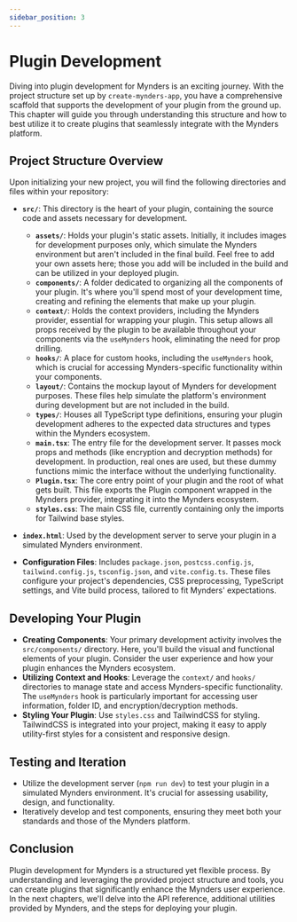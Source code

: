 ```yaml
---
sidebar_position: 3
---
```



# Plugin Development

Diving into plugin development for Mynders is an exciting journey. With the project structure set up by `create-mynders-app`, you have a comprehensive scaffold that supports the development of your plugin from the ground up. This chapter will guide you through understanding this structure and how to best utilize it to create plugins that seamlessly integrate with the Mynders platform.

## Project Structure Overview

Upon initializing your new project, you will find the following directories and files within your repository:

-   **`src/`**: This directory is the heart of your plugin, containing the source code and assets necessary for development.
    
    -   **`assets/`**: Holds your plugin's static assets. Initially, it includes images for development purposes only, which simulate the Mynders environment but aren't included in the final build. Feel free to add your own assets here; those you add will be included in the build and can be utilized in your deployed plugin.
    -   **`components/`**: A folder dedicated to organizing all the components of your plugin. It's where you'll spend most of your development time, creating and refining the elements that make up your plugin.
    -   **`context/`**: Holds the context providers, including the Mynders provider, essential for wrapping your plugin. This setup allows all props received by the plugin to be available throughout your components via the `useMynders` hook, eliminating the need for prop drilling.
    -   **`hooks/`**: A place for custom hooks, including the `useMynders` hook, which is crucial for accessing Mynders-specific functionality within your components.
    -   **`layout/`**: Contains the mockup layout of Mynders for development purposes. These files help simulate the platform's environment during development but are not included in the build.
    -   **`types/`**: Houses all TypeScript type definitions, ensuring your plugin development adheres to the expected data structures and types within the Mynders ecosystem.
    -   **`main.tsx`**: The entry file for the development server. It passes mock props and methods (like encryption and decryption methods) for development. In production, real ones are used, but these dummy functions mimic the interface without the underlying functionality.
    -   **`Plugin.tsx`**: The core entry point of your plugin and the root of what gets built. This file exports the Plugin component wrapped in the Mynders provider, integrating it into the Mynders ecosystem.
    -   **`styles.css`**: The main CSS file, currently containing only the imports for Tailwind base styles.
-   **`index.html`**: Used by the development server to serve your plugin in a simulated Mynders environment.
    
-   **Configuration Files**: Includes `package.json`, `postcss.config.js`, `tailwind.config.js`, `tsconfig.json`, and `vite.config.ts`. These files configure your project's dependencies, CSS preprocessing, TypeScript settings, and Vite build process, tailored to fit Mynders' expectations.
    

## Developing Your Plugin

-   **Creating Components**: Your primary development activity involves the `src/components/` directory. Here, you'll build the visual and functional elements of your plugin. Consider the user experience and how your plugin enhances the Mynders ecosystem.
-   **Utilizing Context and Hooks**: Leverage the `context/` and `hooks/` directories to manage state and access Mynders-specific functionality. The `useMynders` hook is particularly important for accessing user information, folder ID, and encryption/decryption methods.
-   **Styling Your Plugin**: Use `styles.css` and TailwindCSS for styling. TailwindCSS is integrated into your project, making it easy to apply utility-first styles for a consistent and responsive design.

## Testing and Iteration

-   Utilize the development server (`npm run dev`) to test your plugin in a simulated Mynders environment. It's crucial for assessing usability, design, and functionality.
-   Iteratively develop and test components, ensuring they meet both your standards and those of the Mynders platform.

## Conclusion

Plugin development for Mynders is a structured yet flexible process. By understanding and leveraging the provided project structure and tools, you can create plugins that significantly enhance the Mynders user experience. In the next chapters, we'll delve into the API reference, additional utilities provided by Mynders, and the steps for deploying your plugin.